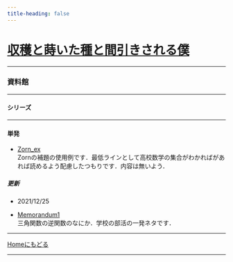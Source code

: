```yaml
---
title-heading: false
---
```

<!-- Global site tag (gtag.js) - Google Analytics -->
<script async src="https://www.googletagmanager.com/gtag/js?id=UA-212193483-1"></script>
<script>
  window.dataLayer = window.dataLayer || [];
  function gtag(){dataLayer.push(arguments);}
  gtag('js', new Date());

  gtag('config', 'UA-212193483-1');
</script>


# [収穫と蒔いた種と間引きされる僕](https://koutya0akari.github.io/)

---

### 資料館

---

#### シリーズ

---

#### 単発
 - [Zorn_ex](/pdf_file/Zorn_ex.pdf)<br />
  Zornの補題の使用例です．最低ラインとして高校数学の集合がわかればがあれば読めるよう配慮したつもりです．内容は無いよう．
  ##### 更新
  - 2021/12/25<br />
  
 - [Memorandum1](/pdf_file/Memorandum1.pdf)<br /> 
  三角関数の逆関数のなにか．学校の部活の一発ネタです．

---

[Homeにもどる](https://koutya0akari.github.io/)

---